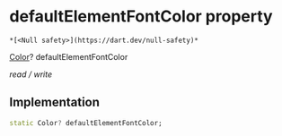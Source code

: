 


# defaultElementFontColor property




    *[<Null safety>](https://dart.dev/null-safety)*


[Color](https://api.flutter.dev/flutter/dart-ui/Color-class.html)? defaultElementFontColor
  
_read / write_






## Implementation

```dart
static Color? defaultElementFontColor;


```








